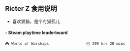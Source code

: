 ## Ricter Z 食用说明
- 喜欢猫猫，是个冇猫孤儿

<!-- steam-box start -->
#### - Steam playtime leaderboard
```text
🎮 World of Warships                 🕘 209 hrs 20 mins
```
<!-- Powered by https://github.com/YouEclipse/steam-box . -->
<!-- steam-box end -->
